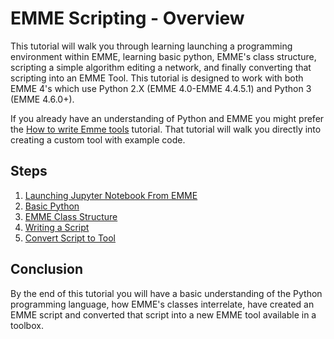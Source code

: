 # EMME Scripting - Overview

This tutorial will walk you through learning launching a programming environment within EMME, learning basic python,
EMME's class structure, scripting a simple algorithm editing a network, and finally converting that scripting into
an EMME Tool.  This tutorial is designed to work with both EMME 4's which use Python 2.X (EMME 4.0-EMME 4.4.5.1)
and Python 3 (EMME 4.6.0+).

If you already have an understanding of Python and EMME you might prefer the [How to write Emme tools](../../1.6/tmgtoolbox/how_to_write_emme_tool.md) tutorial.
That tutorial will walk you directly into creating a custom tool with example code.

## Steps

1. [Launching Jupyter Notebook From EMME](LaunchingNotebook.md)
1. [Basic Python](BasicPython.md)
1. [EMME Class Structure](EMMEClassStructure.md)
1. [Writing a Script](WritingAScript.md)
1. [Convert Script to Tool](ConvertScriptToTool.md)

## Conclusion

By the end of this tutorial you will have a basic understanding of the Python programming language, how EMME's classes interrelate,
have created an EMME script and converted that script into a new EMME tool available in a toolbox.

